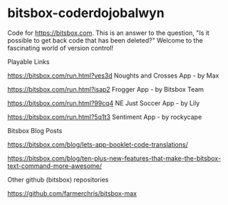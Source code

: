 # bitsbox-coderdojobalwyn

Code for https://bitsbox.com. This is an answer to the question, "Is it possible to get back code that has been deleted?" Welcome to the fascinating world of version control!

Playable Links

https://bitsbox.com/run.html?ves3d  Noughts and Crosses App - by Max

https://bitsbox.com/run.html?isap2  Frogger App - by Bitsbox Team

https://bitsbox.com/run.html?99cq4  NE Just Soccer App - by Lily 

https://bitsbox.com/run.html?5q1t3 Sentiment App - by rockycape

Bitsbox Blog Posts

https://bitsbox.com/blog/lets-app-booklet-code-translations/

https://bitsbox.com/blog/ten-plus-new-features-that-make-the-bitsbox-text-command-more-awesome/



Other github (bitsbox) repositories

https://github.com/farmerchris/bitsbox-max
